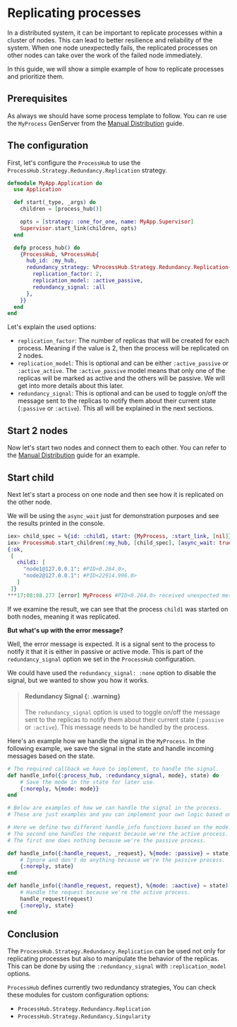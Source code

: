 # Replicating processes

In a distributed system, it can be important to replicate processes within a cluster of nodes. This can lead to better resilience and reliability of the system.
When one node unexpectedly fails, the replicated processes on other nodes can take over the work of the failed node immediately.

In this guide, we will show a simple example of how to replicate processes and prioritize them.

## Prerequisites
As always we should have some process template to follow. You can re use the `MyProcess` GenServer from the [Manual Distribution](ManualDistribution.md#example-genserver) guide.

## The configuration
First, let's configure the `ProcessHub` to use the `ProcessHub.Strategy.Redundancy.Replication` strategy.

```elixir
defmodule MyApp.Application do
  use Application

  def start(_type, _args) do
    children = [process_hub()]

    opts = [strategy: :one_for_one, name: MyApp.Supervisor]
    Supervisor.start_link(children, opts)
  end

  defp process_hub() do
    {ProcessHub, %ProcessHub{
      hub_id: :my_hub,
      redundancy_strategy: %ProcessHub.Strategy.Redundancy.Replication{    
        replication_factor: 2,
        replication_model: :active_passive,
        redundancy_signal: :all
      },
    }}
  end
end
```

Let's explain the used options:
- `replication_factor`: The number of replicas that will be created for each process. Meaning if the value is 2, then the process will be replicated on 2 nodes.
- `replication_model`: This is optional and can be either `:active_passive` or `:active_active`. The `:active_passive` model means that only one of the replicas will be marked as active and the others will be passive. We will get into more details about this later.
- `redundancy_signal`: This is optional and can be used to toggle on/off the message sent
to the replicas to notify them about their current state (`:passive` or `:active`). This all will be explained in the next sections.


## Start 2 nodes
Now let's start two nodes and connect them to each other. 
You can refer to the [Manual Distribution](ManualDistribution.md#start-2-nodes) guide for an example.

## Start child
Next let's start a process on one node and then see how it is replicated on the other node.

We will be using the `async_wait` just for demonstration purposes and see the results printed in the console.

```elixir
iex> child_spec = %{id: :child1, start: {MyProcess, :start_link, [nil]}}
iex> ProcessHub.start_children(:my_hub, [child_spec], [async_wait: true]) |> ProcessHub.await()
{:ok,
 [
   child1: [
     "node1@127.0.0.1": #PID<0.264.0>,
     "node2@127.0.0.1": #PID<22914.996.0>
   ]
 ]}
***17:08:08.277 [error] MyProcess #PID<0.264.0> received unexpected message in handle_info/2: {:process_hub, :redundancy_signal, :passive}***
```

If we examine the result, we can see that the process `child1` was started on both nodes, meaning it was replicated.

**But what's up with the error message?**

Well, the error message is expected. It is a signal sent to the process to notify it that it is either in passive or active mode. This is part of the `redundancy_signal` option we set in the `ProcessHub` configuration.

We could have used the `redundancy_signal: :none` option to disable the signal, but we wanted to show you how it works.

> #### Redundancy Signal {: .warning}
> The `redundancy_signal` option is used to toggle on/off the message sent to the replicas to notify them about their current state (`:passive` or `:active`). 
> This message needs to be handled by the process.

Here's an example how we handle the signal in the `MyProcess`. In the following example, we
save the signal in the state and handle incoming messages based on the state.

```elixir
# The required callback we have to implement, to handle the signal.
def handle_info({:process_hub, :redundancy_signal, mode}, state) do
    # Save the mode in the state for later use.
    {:noreply, %{mode: mode}}
end

# Below are examples of how we can handle the signal in the process.
# These are just examples and you can implement your own logic based on the mode.

# Here we define two different handle_info functions based on the mode.
# The second one handles the request because we're the active process.
# The first one does nothing because we're the passive process.

def handle_info({:handle_request, _request}, %{mode: :passive} = state) do
    # Ignore and don't do anything because we're the passive process.
    {:noreply, state}
end

def handle_info({:handle_request, request}, %{mode: :aactive} = state) do
    # Handle the request because we're the active process.
    handle_request(request)
    {:noreply, state}
end
```

## Conclusion
The `ProcessHub.Strategy.Redundancy.Replication` can be used not only for replicating processes but also to manipulate the behavior of the replicas. This can be done by using the `:redundancy_signal` with `:replication_model` options.

`ProcessHub` defines currently two redundancy strategies, You can check these modules for custom configuration options:
- `ProcessHub.Strategy.Redundancy.Replication`
- `ProcessHub.Strategy.Redundancy.Singularity`
